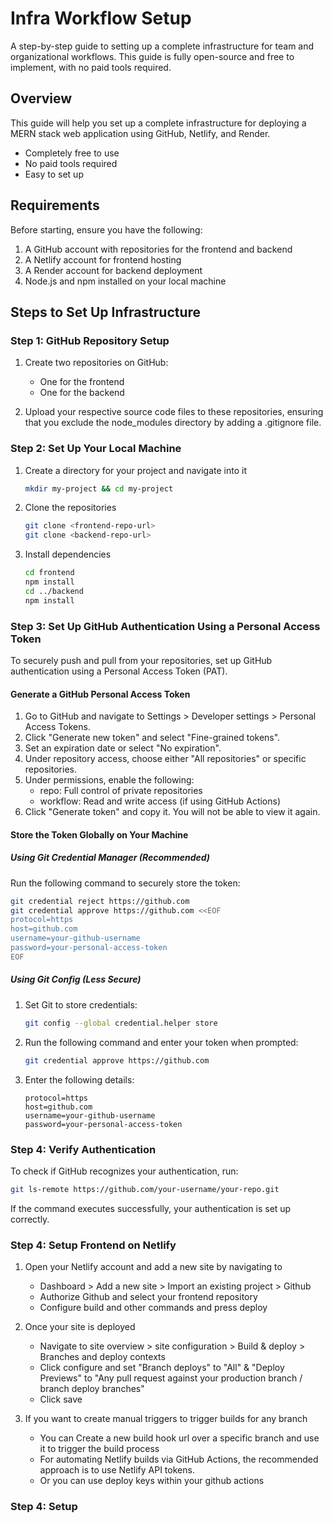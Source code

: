 # Infra Workflow Setup  

A step-by-step guide to setting up a complete infrastructure for team and organizational workflows. This guide is fully open-source and free to implement, with no paid tools required.  

## Overview  

This guide will help you set up a complete infrastructure for deploying a MERN stack web application using GitHub, Netlify, and Render.  

- Completely free to use  
- No paid tools required  
- Easy to set up  

## Requirements  

Before starting, ensure you have the following:  

1. A GitHub account with repositories for the frontend and backend  
2. A Netlify account for frontend hosting  
3. A Render account for backend deployment  
4. Node.js and npm installed on your local machine  

## Steps to Set Up Infrastructure  

### Step 1: GitHub Repository Setup  

1. Create two repositories on GitHub:  
   - One for the frontend  
   - One for the backend  

2. Upload your respective source code files to these repositories, ensuring that you exclude the node_modules directory by adding a .gitignore file.  

### Step 2: Set Up Your Local Machine  

1. Create a directory for your project and navigate into it  
   ```bash
   mkdir my-project && cd my-project
   ```

2. Clone the repositories  
   ```bash
   git clone <frontend-repo-url>
   git clone <backend-repo-url>
   ```

3. Install dependencies  
   ```bash
   cd frontend
   npm install
   cd ../backend
   npm install
   ```

### Step 3: Set Up GitHub Authentication Using a Personal Access Token  

To securely push and pull from your repositories, set up GitHub authentication using a Personal Access Token (PAT).  

#### Generate a GitHub Personal Access Token  

1. Go to GitHub and navigate to Settings > Developer settings > Personal Access Tokens.  
2. Click "Generate new token" and select "Fine-grained tokens".  
3. Set an expiration date or select "No expiration".  
4. Under repository access, choose either "All repositories" or specific repositories.  
5. Under permissions, enable the following:  
   - repo: Full control of private repositories  
   - workflow: Read and write access (if using GitHub Actions)  
6. Click "Generate token" and copy it. You will not be able to view it again.  

#### Store the Token Globally on Your Machine  

##### Using Git Credential Manager (Recommended)  

Run the following command to securely store the token:  

```bash
git credential reject https://github.com
git credential approve https://github.com <<EOF
protocol=https
host=github.com
username=your-github-username
password=your-personal-access-token
EOF
```

##### Using Git Config (Less Secure)  

1. Set Git to store credentials:  
   ```bash
   git config --global credential.helper store
   ```

2. Run the following command and enter your token when prompted:  
   ```bash
   git credential approve https://github.com
   ```

3. Enter the following details:  
   ```
   protocol=https
   host=github.com
   username=your-github-username
   password=your-personal-access-token
   ```

### Step 4: Verify Authentication  

To check if GitHub recognizes your authentication, run:  

```bash
git ls-remote https://github.com/your-username/your-repo.git
```

If the command executes successfully, your authentication is set up correctly.  


### Step 4: Setup Frontend on Netlify
1. Open your Netlify account and add a new site by navigating to   
   - Dashboard > Add a new site > Import an existing project > Github 
   - Authorize Github and select your frontend repository
   - Configure build and other commands and press deploy
2. Once your site is deployed
   - Navigate to site overview > site configuration > Build & deploy > Branches and deploy contexts
   - Click configure and set "Branch deploys" to "All" & "Deploy Previews" to "Any pull request against your production branch / branch deploy branches"
   - Click save

3. If you want to create manual triggers to trigger builds for any branch
   - You can Create a new build hook url over a specific branch and use it to trigger the build process
   - For automating Netlify builds via GitHub Actions, the recommended approach is to use Netlify API tokens.
   - Or you can use deploy keys within your github actions 

  
### Step 4: Setup 


 
